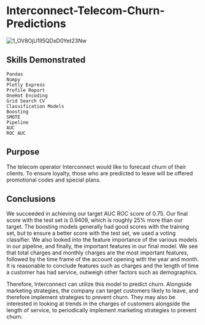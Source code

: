 # Interconnect-Telecom-Churn-Predictions

![1_OV8OjU1ll5QDxD0Yet23Nw](https://user-images.githubusercontent.com/115895428/223225269-74f410fa-3eab-4f6c-ab4f-dc95bbfa8b6a.png)


## Skills Demonstrated
    Pandas
    Numpy
    Plotly Express
    Profile Report
    OneHot Encoding
    Grid Search CV
    Classification Models
    Boosting
    SMOTE
    Pipeline
    AUC
    ROC AUC

## Purpose
The telecom operator Interconnect would like to forecast churn of their clients. To ensure loyalty, those who are predicted to leave will be offered promotional codes and special plans. 

## Conclusions
We succeeded in achieving our target AUC ROC score of 0.75. Our final score with the test set is 0.9409, which is roughly 25% more than our target. The boosting models generally had good scores with the training set, but to ensure a better score with the test set, we used a voting classifier. We also looked into the feature importance of the various models in our pipeline, and finally, the important features in our final model. We see that total charges and monthly charges are the most important features, followed by the time frame of the account opening with the year and month. It is reasonable to conclude features such as charges and the length of time a customer has had service, outweigh other factors such as demographics.

Therefore, Interconnect can utilize this model to predict churn. Alongside marketing strategies, the company can target customers likely to leave, and therefore implement strategies to prevent churn. They may also be interested in looking at trends in the charges of customers alongside the length of service, to periodically implement marketing strategies to prevent churn. 
